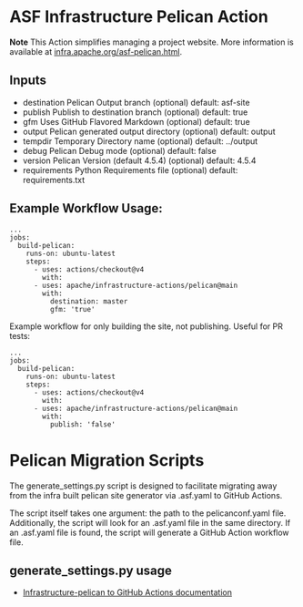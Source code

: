 # ASF Infrastructure Pelican Action

**Note** This Action simplifies managing a project website. More information is available at <a href="https://infra.apache.org/asf-pelican.html" targeet="_blank">infra.apache.org/asf-pelican.html</a>.

## Inputs
* destination 	Pelican Output branch (optional) 	 	default: asf-site
* publish 	Publish to destination branch (optional) 	default: true
* gfm 	 	Uses GitHub Flavored Markdown (optional) 	default: true
* output 	 	Pelican generated output directory (optional) 	default: output
* tempdir 	Temporary Directory name (optional) 	 	default: ../output
* debug 	 	Pelican Debug mode (optional) 	 		default: false
* version 	Pelican Version (default 4.5.4) (optional) 	default: 4.5.4
* requirements	Python Requirements file (optional) 	default: requirements.txt

## Example Workflow Usage:

```
...
jobs:
  build-pelican:
    runs-on: ubuntu-latest
    steps:
      - uses: actions/checkout@v4
        with:
      - uses: apache/infrastructure-actions/pelican@main
        with:
          destination: master
          gfm: 'true'
```

Example workflow for only building the site, not publishing. Useful for PR tests:

```
...
jobs:
  build-pelican:
    runs-on: ubuntu-latest
    steps:
      - uses: actions/checkout@v4
        with:
      - uses: apache/infrastructure-actions/pelican@main
        with:
          publish: 'false'
```


# Pelican Migration Scripts

The generate_settings.py script is designed to facilitate migrating away from the
infra built pelican site generator via .asf.yaml to GitHub Actions.

The script itself takes one argument: the path to the pelicanconf.yaml file.
Additionally, the script will look for an .asf.yaml file in the same directory.
If an .asf.yaml file is found, the script will generate a GitHub Action workflow file.

## generate_settings.py usage
* [Infrastructure-pelican to GitHub Actions documentation](https://cwiki.apache.org/confluence/display/INFRA/Moving+from+Infrastructure-pelican+to+GitHub+Actions)
